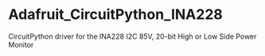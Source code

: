# Adafruit_CircuitPython_INA228
CircuitPython driver for the INA228 I2C 85V, 20-bit High or Low Side Power Monitor
